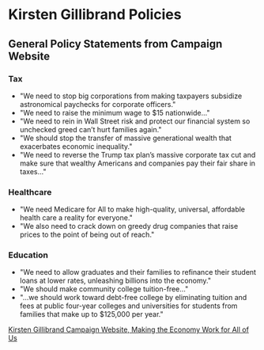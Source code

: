 # Kirsten Gillibrand Policies

## General Policy Statements from Campaign Website

### Tax
* "We need to stop big corporations from making taxpayers subsidize astronomical paychecks for corporate officers."
* "We need to raise the minimum wage to $15 nationwide…"
* "We need to rein in Wall Street risk and protect our financial system so unchecked greed can’t hurt families again." 
* "We should stop the transfer of massive generational wealth that exacerbates economic inequality."
* "We need to reverse the Trump tax plan’s massive corporate tax cut and make sure that wealthy Americans and companies pay their fair share in taxes…"

### Healthcare
* "We need Medicare for All to make high-quality, universal, affordable health care a reality for everyone." 
* "We also need to crack down on greedy drug companies that raise prices to the point of being out of reach."

### Education
* "We need to allow graduates and their families to refinance their student loans at lower rates, unleashing billions into the economy."
* "We should make community college tuition-free…"
* "…we should work toward debt-free college by eliminating tuition and fees at public four-year colleges and universities for students from families that make up to $125,000 per year."

[Kirsten Gillibrand Campaign Website, Making the Economy Work for All of Us](https://kirstengillibrand.com/issues/economy/)

